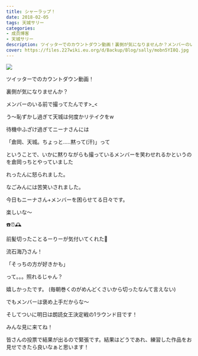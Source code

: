 ```yaml
---
title: シャーラップ！
date: 2018-02-05
tags: 天城サリー
categories: 
- 成员博客
- 天城サリー
description: ツイッターでのカウントダウン動画！裏側が気になりませんか？メンバーのいる前で撮ってたんです&gt;_&lt;う〜恥ずかし過ぎて天城は何度かリテイクをw待機中ふざけ過ぎてニーナさんには「倉岡、天城。ちょっと......
cover: https://files.227wiki.eu.org/d/Backup/Blog/sally/mobn5YI8Q.jpg 
---
```

![](https://files.227wiki.eu.org/d/Backup/Blog/sally/mobn5YI8Q.jpg)



ツイッターでのカウントダウン動画！

裏側が気になりませんか？

メンバーのいる前で撮ってたんです>_<

う〜恥ずかし過ぎて天城は何度かリテイクをw

待機中ふざけ過ぎてニーナさんには

「倉岡、天城。ちょっと.....黙って(汗)」って

ということで、いかに黙りながらも撮っているメンバーを笑わせれるかというのを倉岡っちとやっていました

れったんに怒られました。

なごみんには苦笑いされました。

今日もニーナさん+メンバーを困らせてる日々です。

楽しいな〜

☎️⏰🕰

前髪切ったことるーりーが気付いてくれた💙

流石海乃さん！

「そっちの方が好きかも」

って。。。照れるじゃん？

嬉しかったです。
(毎朝巻くのがめんどくさいから切ったなんて言えない)

でもメンバーは褒め上手だからな〜




そしてついに明日は朗読女王決定戦の1ラウンド目です！

みんな見に来てね！

皆さんの投票で結果が出るので緊張です。結果はどうであれ、練習した作品をお見せできたら良いなぁと思います！




